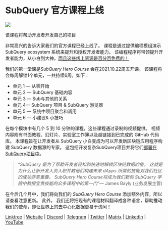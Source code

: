 # SubQuery 官方课程上线

![](https://miro.medium.com/max/700/1*5zmCSCrmqL2gGE-BP_6rDQ.png)

该课程将帮助开发者开发自己的项目

非常高兴的告诉大家我们的官方课程已经上线了。 课程是通过提供编程模组演示SubQuery ecosystem 系统来提升和授权开发者能力。 该编程程序将带领提升开发者能力，从小白到大神，[而且这些线上资源是百分百免费的！](https://doc.subquery.network/)

我们的第一堂课是*SubQuery Hero Course* 会在2021.10.22周五开课。 该课程将会每周解锁1个单元，一共持续6周，如下：

-   单元 1 — 从零开始
-   单元 2 — SubQuery 基础内容
-   单元 3 — Sub与其他的关系
-   单元 4— SubQuery 项目 & SubQuery 游览器
-   单元 5 — 系统中项目聚合和调用
-   单元 6 — 小建议& 小技巧

在每个模块中有几个 5 到 10 分钟的课程，这些课程通过录制的视频提供。 视频内容附有书面教程、幻灯片、实验室工作簿以及超链接到已完成的 GitHub 代码库。 本课程旨在让开发者从 SubQuery 小白变成为可以开发新区块链应用程序构建 SubQuery 数据源的专家。 这包括开发复杂SubQuery项目并将它们[部署在SubQuery项目中](https://project.subquery.network/)。
> *“SubQuery 是为了帮助开发者轻松和快速地解锁区块链数据的值。 这就是为什么让新开发人员入职并教他们构建未来 dApps 所需的技能对我们社区的成功非常重要。 SubQuery Hero Course将成为我们新的 SubQuery 学院中教授宝贵技能的众多课程中的第一门”*— James Bayly (业务发展主管)

在今后几个月中，我们将向我们的 *SubQuery Hero Course* 添加额外内容，所以请查看注意更新。 此外， 我们还将把现有的课程材料翻译成各种语言，帮助推动我们的使命，即让世界上的去中心化数据更易于访问！

[Linktree](https://linktr.ee/subquerynetwork)  |  [Website](https://subquery.network/)  |  [Discord](https://discord.com/invite/78zg8aBSMG)  |  [Telegram](https://t.me/subquerynetwork)  |  [Twitter](https://twitter.com/subquerynetwork)  |  [Matrix](https://matrix.to/#/#subquery:matrix.org)  |  [LinkedIn](https://www.linkedin.com/company/subquery)  |  [YouTube](https://www.youtube.com/channel/UCi1a6NUUjegcLHDFLr7CqLw)
